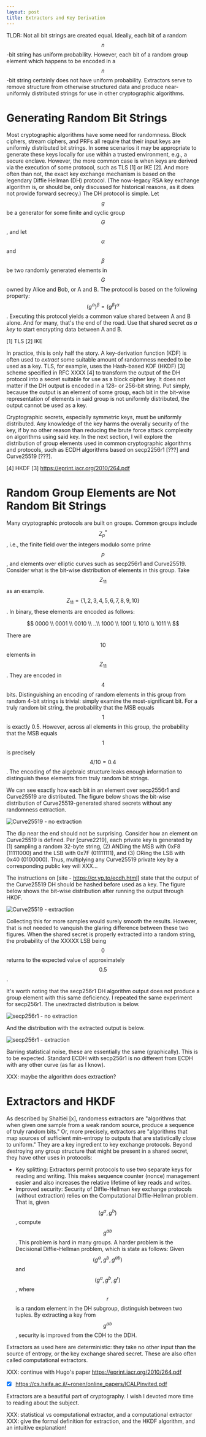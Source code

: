 ```yaml
---
layout: post
title: Extractors and Key Derivation
---
```


TLDR: Not all bit strings are created equal. Ideally, each bit of a random $$n$$-bit string has uniform
probability. However, each bit of a random group element which happens to be encoded in a $$n$$-bit string
certainly does not have uniform probability. Extractors serve to remove structure from otherwise structured
data and produce near-uniformly distributed strings for use in other cryptographic algorithms.

# Generating Random Bit Strings

Most cryptographic algorithms have some need for randomness. Block ciphers, stream ciphers, and PRFs all require
that their input keys are uniformly distributed bit strings. In some scenarios it may be appropriate to generate
these keys locally for use within a trusted environment, e.g., a secure enclave. However, the more common case
is when keys are derived via the execution of some protocol, such as TLS [1] or IKE [2]. And more often than not,
the exact key exchange mechanism is based on the legendary Diffie Hellman (DH) protocol. (The now-legacy RSA key exchange
algorithm is, or should be, only discussed for historical reasons, as it does not provide forward secrecy.)
The DH protocol is simple. Let $$g$$ be a generator for some finite and cyclic group $$G$$, and let $$\alpha$$ and $$\beta$$ be two
randomly generated elements in $$G$$ owned by Alice and Bob, or A and B. The protocol is based on the following
property: $$(g^\alpha)^{\beta} = (g^\beta)^{\alpha}$$. Executing this protocol yields a common value shared between
A and B alone. And for many, that's the end of the road. Use that shared secret *as a key* to start encrypting data
between A and B.  

[1] TLS
[2] IKE

In practice, this is only half the story. A key-derivation function (KDF) is often used to *extract* some suitable
amount of randomness needed to be used as a key. TLS, for example, uses the Hash-based KDF (HKDF) [3] scheme specified in
RFC XXXX [4] to transform the output of the DH protocol into a secret suitable for use as a block cipher key. It does
not matter if the DH output is encoded in a 128- or 256-bit string. Put simply, because the output is an element of some group,
each bit in the bit-wise representation of elements in said group is not uniformly distributed, the output cannot be used
as a key.

Cryptographic secrets, especially symmetric keys, must be uniformly distributed. Any knowledge of the key harms the
overally security of the key, if by no other reason than reducing the brute force attack complexity on algorithms using said key.
In the next section, I will explore the distribution of group elements used in common cryptographic algorithms
and protocols, such as ECDH algorithms based on secp2256r1 [???] and Curve25519 [???].

[4] HKDF
[3] https://eprint.iacr.org/2010/264.pdf

# Random Group Elements are Not Random Bit Strings

Many cryptographic protocols are built on groups. Common groups include $$Z_p^*$$, i.e., the finite field over the integers modulo some prime
$$p$$, and elements over elliptic curves such as secp256r1 and Curve25519. Consider what is the bit-wise distribution of elements in this group.
Take $$Z_{11}$$ as an example. $$Z_{11} = \{1, 2, 3, 4, 5, 6, 7, 8, 9, 10\}$$. In binary, these elements are encoded as follows:

$$
0000 \\
0001 \\
0010 \\
..\\
1000 \\
1001 \\
1010 \\
1011 \\
$$

There are $$10$$ elements in $$Z_{11}$$. They are encoded in $$4$$ bits. Distinguishing an encoding of random elements in this
group from random 4-bit strings is trivial: simply examine the most-significant bit. For a truly random bit string, the probability
that the MSB equals $$1$$ is exactly 0.5. However, across all elements in this group, the probability that the MSB equals $$1$$
is precisely $$4/10 = 0.4$$. The encoding of the algebraic structure leaks enough information to distinguish these elements
from truly random bit strings.

We can see exactly how each bit in an element over secp2556r1 and Curve25519 are distributed. The figure below shows the
bit-wise distribution of Curve25519-generated shared secrets without any randomness extraction.

![Curve25519 - no extraction](/images/extractor_plots/curve25519_raw.png)

The dip near the end should not be surprising. Consider how an element on Curve25519 is
defined. Per [curve2219], each private key is generated by (1) sampling a random 32-byte
string, (2) ANDing the MSB with 0xF8 (11111000) and the LSB with 0x7F (01111111), and (3)
ORing the LSB with 0x40 (0100000). Thus, multiplying any Curve25519 private key by a
corresponding public key will XXX...

The instructions on [site - https://cr.yp.to/ecdh.html] state that the output of the
Curve25519 DH should be hashed before used as a key. The figure below shows the bit-wise
distribution after running the output through HKDF.

![Curve25519 - extraction](/images/extractor_plots/curve25519_extract.png)

Collecting this for more samples would surely smooth the results. However, that is not needed to vanquish the glaring
difference between these two figures. When the shared secret is properly extracted into a random string, the probability
of the XXXXX LSB being $$0$$ returns to the expected value of approximately $$0.5$$.

It's worth noting that the secp256r1 DH algorithm output does not produce a group element with this same deficiency.
I repeated the same experiment for secp256r1. The unextracted distribution is below.

![secp256r1 - no extraction](/images/extractor_plots/p256_raw.png)

And the distribution with the extracted output is below.

![secp256r1 - extraction](/images/extractor_plots/p256_extract.png)

Barring statistical noise, these are essentially the same (graphically).
This is to be expected. Standard ECDH with secp256r1 is no different from ECDH with
any other curve (as far as I know). 

XXX: maybe the algorithm does extraction?

# Extractors and HKDF

As described by Shaltiei [x], randomess extractors are "algorithms that when given one sample from a weak random source, 
produce a sequence of truly random bits." Or, more precisely, extractors are "algorithms that map sources of sufficient min-entropy 
to outputs that are statistically close to uniform." They are a key ingredient to key exchange protocols. 
Beyond destroying any group structure that might be present in a shared secret, they have other uses in protocols:

- Key splitting: Extractors permit protocols to use two separate keys for reading and writing. 
This makes sequence counter (nonce) management easier and also increases the relative lifetime
of key reads and writes.
- Improved security: Security of Diffie-Hellman key exchange protocols (without extraction) relies on the 
Computational Diffie-Hellman problem. That is, given $$(g^a, g^b)$$, compute $$g^{ab}$$. This problem is
hard in many groups. A harder problem is the Decisional Diffie-Hellman problem, which is state as follows:
Given $$(g^a, g^b, g^{ab})$$ and $$(g^a, g^b, g^r)$$, where $$r$$ is a random element in the DH subgroup, 
distinguish between two tuples. By extracting a key from $$g^{ab}$$, security is improved from the CDH
to the DDH.

Extractors as used here are deterministic: they take no other input than the source of entropy, or the
key exchange shared secret. These are also often called computational extractors. 

XXX: continue with Hugo's paper
https://eprint.iacr.org/2010/264.pdf


- [x] https://cs.haifa.ac.il/~ronen/online_papers/ICALPinvited.pdf





Extractors are a beautiful part of cryptography. I wish I devoted more time
to reading about the subject.

XXX: statistical vs computational extractor, and a computational extractor
XXX: give the formal definition for extraction, and the HKDF algorithm, and an intuitive explanation!
